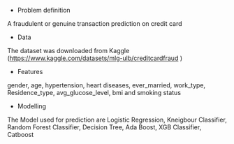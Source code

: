 * Problem definition

A fraudulent or genuine transaction prediction on credit card


*  Data

The dataset was downloaded from Kaggle  (https://www.kaggle.com/datasets/mlg-ulb/creditcardfraud )


* Features 

gender, age, hypertension, heart diseases, ever_married, work_type, Residence_type, avg_glucose_level, bmi and smoking status

* Modelling

The Model used for prediction are Logistic Regression, Kneigbour Classifier, Random Forest Classifier, Decision Tree, Ada Boost, XGB Classifier, Catboost

